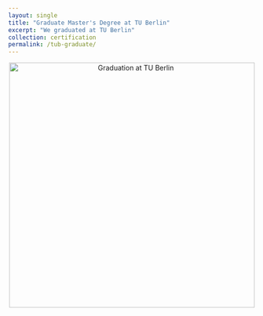 ```yaml
---
layout: single
title: "Graduate Master's Degree at TU Berlin"
excerpt: "We graduated at TU Berlin"
collection: certification
permalink: /tub-graduate/
---
```


<p align="center">
  <img src="https://yen010390.github.io/AIlearn.github.io/images/Thesis-TUB.jpg" alt="Graduation at TU Berlin" width="500"/>
</p>
